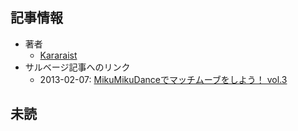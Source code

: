 ## 記事情報
- 著者
	- <a href="https://www.nicovideo.jp/user/6285575" target="_user">Kararaist</a>
- サルベージ記事へのリンク
	- 2013-02-07: <a href="https://mmdblomagasaru.blogspot.com/2025/02/mikumikudance-vol3.html" target="_page">MikuMikuDanceでマッチムーブをしよう！ vol.3</a>
## 未読
